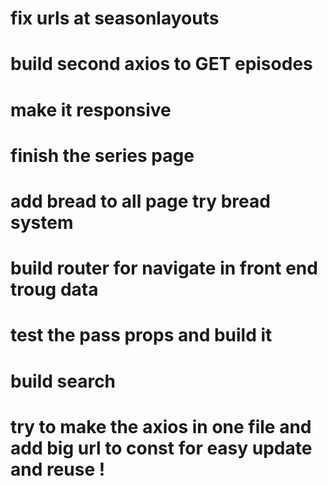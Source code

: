 # fix urls at seasonlayouts
# build second axios to GET episodes 
# make it responsive 
# finish the series page 
# add bread to all page try bread system 
# build router for navigate in front end troug data 
# test the pass props and build it 
# build search 
# try to make the axios in one file and add big url to const for easy update and reuse !